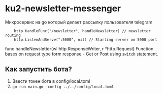 # ku2-newsletter-messenger

Микросервис на go который делает рассылку пользователя telegram

```golang
	http.HandleFunc("/newsletter", handleNewsletter) // newsletter routing
	http.ListenAndServe(":5000", nil) // Starting server on 5000 port
```

func handleNewsletter(wl http.ResponseWriter, r \*http.Request)
Function bases on request type form response - Get or Post using `switch` statement.

## Как запустить бота?

1. Ввести токен бота в config/local.toml
2. `go run main.go -config ../../config/local.toml`
